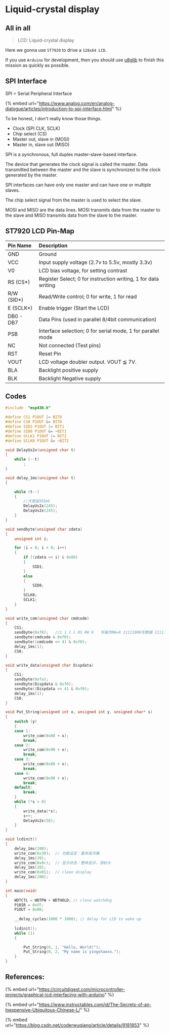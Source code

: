 # Liquid-crystal display

## All in all

> LCD: Liquid-crystal display

Here we gonna use `ST7920` to drive a `128x64 LCD`.

If you use `Arduino` for development, then you should use [u8glib](https://github.com/olikraus/u8glib) to finish this mission as quickly as possible.

## SPI Interface

SPI = Serial Peripheral Interface

{% embed url="https://www.analog.com/en/analog-dialogue/articles/introduction-to-spi-interface.html" %}

To be honest, I don't really know those things.

* Clock \(SPI CLK, SCLK\)
* Chip select \(CS\)
* Master out, slave in \(MOSI\)
* Master in, slave out \(MISO\)

SPI is a synchronous, full duplex master-slave-based interface.

The device that generates the clock signal is called the master. Data transmitted between the master and the slave is synchronized to the clock generated by the master.

SPI interfaces can have only one master and can have one or multiple slaves.

The chip select signal from the master is used to select the slave.

MOSI and MISO are the data lines. MOSI transmits data from the master to the slave and MISO transmits data from the slave to the master.

## ST7920 LCD Pin-Map

| Pin Name | **Description** |
| :--- | :--- |
| GND | Ground |
| VCC | Input supply voltage \(2.7v to 5.5v, mostly 3.3v\) |
| V0 | LCD bias voltage, for setting contrast |
| RS \(CS\*\) | Register Select; 0 for instruction writing, 1 for data writing |
| R/W \(SID\*\) | Read/Write control; 0 for write, 1 for read |
| E \(SCLK\*\) | Enable trigger \(Start the LCD\) |
| DB0 - DB7 | Data Pins \(used in parallel 8/4bit communication\) |
| PSB | Interface selection; 0 for serial mode, 1 for parallel mode |
| NC | Not connected \(Test pins\) |
| RST | Reset Pin |
| VOUT | LCD voltage doubler output. VOUT ≦ 7V. |
| BLA | Backlight positive supply |
| BLK | Backlight Negative supply |

## Codes

```c
#include  "msp430.h"

#define CS1 P1OUT |= BIT0
#define CS0 P1OUT &= BIT0
#define SID1 P1OUT |= BIT1
#define SID0 P1OUT &= ~BIT1
#define SCLK1 P1OUT |= BIT2
#define SCLK0 P1OUT &= ~BIT2

void DelayUs2x(unsigned char t)
{
    while (--t)
        ;
}

void delay_1ms(unsigned char t)
{

    while (t--)
    {
        //大致延时1mS
        DelayUs2x(245);
        DelayUs2x(245);
    }
}

void sendbyte(unsigned char zdata)
{
    unsigned int i;

    for (i = 0; i < 8; i++)
    {
        if ((zdata << i) & 0x80)
        {
            SID1;
        }
        else
        {
            SID0;
        }
        SCLK0;
        SCLK1;
    }
}

void write_com(unsigned char cmdcode)
{
    CS1;
    sendbyte(0xf8);   //1 1 1 1 RS RW 0   写操作RW=0 11111000写数据 11111010写指令
    sendbyte(cmdcode & 0xf0);
    sendbyte((cmdcode << 4) & 0xf0);
    delay_1ms(1);
    CS0;
}

void write_data(unsigned char Dispdata)
{
    CS1;
    sendbyte(0xfa);
    sendbyte(Dispdata & 0xf0);
    sendbyte((Dispdata << 4) & 0xf0);
    delay_1ms(1);
    CS0;
}

void Put_String(unsigned int x, unsigned int y, unsigned char* s)
{
    switch (y)
    {
    case 1:
        write_com(0x80 + x);
        break;
    case 2:
        write_com(0x90 + x);
        break;
    case 3:
        write_com(0x88 + x);
        break;
    case 4:
        write_com(0x98 + x);
        break;
    default:
        break;
    }
    while (*s > 0)
    {
        write_data(*s);
        s++;
        DelayUs2x(50);
    }
}

void lcdinit()
{
    delay_1ms(200);
    write_com(0x30);  // 功能设定：基本指令集
    delay_1ms(20);
    write_com(0x0c);  // 显示状态：整体显示，游标关
    delay_1ms(20);
    write_com(0x01);  // clean display
    delay_1ms(200);
}

int main(void)
{
    WDTCTL = WDTPW + WDTHOLD; // close watchdog
    P1DIR = 0xFF;
    P1OUT = 0x00;
    
    __delay_cycles(1000 * 1000); // delay for LCD to wake up
    
    lcdinit();
    while (1)
    {

        Put_String(0, 1, "Hello, World!");
        Put_String(0, 2, "My name is yingshaoxo.");
    }
}
```

## References:

{% embed url="https://circuitdigest.com/microcontroller-projects/graphical-lcd-interfacing-with-arduino" %}

{% embed url="https://www.instructables.com/id/The-Secrets-of-an-Inexpensive-Ubiquitous-Chinese-L/" %}

{% embed url="https://blog.csdn.net/coderwuqiang/article/details/9181853" %}



